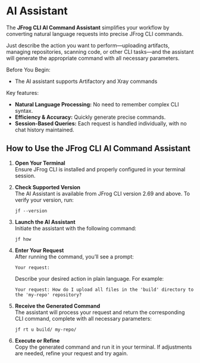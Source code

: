 # AI Assistant

The **JFrog CLI AI Command Assistant** simplifies your workflow by converting natural language requests into precise JFrog CLI commands.

Just describe the action you want to perform—uploading artifacts, managing repositories, scanning code, or other CLI tasks—and the assistant will generate the appropriate command with all necessary parameters.

Before You Begin:

* The AI assistant supports Artifactory and Xray commands

Key features:

* **Natural Language Processing:** No need to remember complex CLI syntax.
* **Efficiency & Accuracy:** Quickly generate precise commands.
* **Session-Based Queries:** Each request is handled individually, with no chat history maintained.

## **How to Use the JFrog CLI AI Command Assistant**

1. **Open Your Terminal**\
   Ensure JFrog CLI is installed and properly configured in your terminal session.
2.  **Check Supported Version**\
    The AI Assistant is available from JFrog CLI version 2.69 and above. To verify your version, run:

    ```
    jf --version
    ```
3.  **Launch the AI Assistant**\
    Initiate the assistant with the following command:

    ```
    jf how
    ```
4.  **Enter Your Request**\
    After running the command, you’ll see a prompt:

    ```
    Your request:
    ```

    Describe your desired action in plain language. For example:

    ```
    Your request: How do I upload all files in the 'build' directory to the 'my-repo' repository?
    ```
5.  **Receive the Generated Command**\
    The assistant will process your request and return the corresponding CLI command, complete with all necessary parameters:

    ```
    jf rt u build/ my-repo/
    ```
6. **Execute or Refine**\
   Copy the generated command and run it in your terminal. If adjustments are needed, refine your request and try again.

